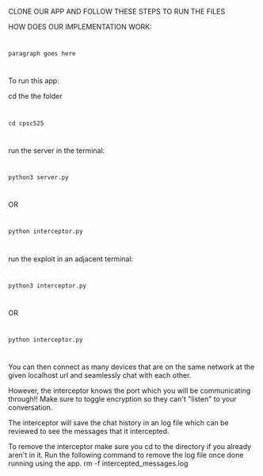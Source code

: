 CLONE OUR APP AND FOLLOW THESE STEPS TO RUN THE FILES

HOW DOES OUR IMPLEMENTATION WORK:
  #
    paragraph goes here
  #


To run this app:

  cd the the folder
  #
    cd cpsc525
  #
  run the server in the terminal:
  #
    python3 server.py    
  #
  OR
  #
    python interceptor.py
  #
  run the exploit in an adjacent terminal:
  #
    python3 interceptor.py
  #
  OR
  #
    python interceptor.py
  #
You can then connect as many devices that are on the same network at the given localhost url and seamlessly chat with each other.

However, the interceptor knows the port which you will be communicating through!! Make sure to toggle encryption so they can't "listen" to your conversation.

The interceptor will save the chat history in an log file which can be reviewed to see the messages that it intercepted.

To remove the interceptor make sure you cd to the directory if you already aren't in it. Run the following command to remove the log file once done running using the app.
  rm -f intercepted_messages.log
